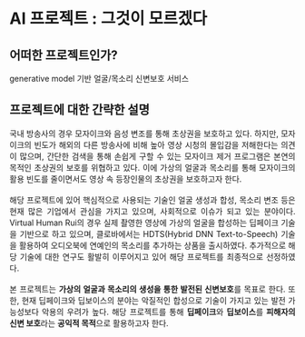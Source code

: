 # AI 프로젝트 : 그것이 모르겠다

## 어떠한 프로젝트인가?
generative model 기반 얼굴/목소리 신변보호 서비스

## 프로젝트에 대한 간략한 설명
<div align="justify">국내 방송사의 경우 모자이크와 음성 변조를 통해 초상권을 보호하고 있다. 하지만, 모자이크의 빈도가 해외의 다른 방송사에 비해 높아 영상 시청의 몰입감을 
저해한다는 의견이 많으며, 간단한 검색을 통해 손쉽게 구할 수 있는 모자이크 제거 프로그램은 본연의 목적인 초상권의 보호를 위협하고 있다. 이에 가상의 얼굴과 목소리를 통해 모자이크의 
활용 빈도를 줄이면서도 영상 속 등장인물의 초상권을 보호하고자 한다. </div>
<br>
<div align="justify">해당 프로젝트에 있어 핵심적으로 사용되는 기술인 얼굴 생성과 합성, 목소리 변조 등은 현재 많은 기업에서 관심을 가지고 있으며, 사회적으로 이슈가 되고 있는 분야이다. 
Virtual Human Rui의 경우 실제 촬영한 영상에 가상의 얼굴을 합성하는 딥페이크 기술을 기반으로 하고 있으며, 클로바에서는 HDTS(Hybrid DNN Text-to-Speech) 기술을 활용하여 오디오북에 
연예인의 목소리를 추가하는 상품을 출시하였다. 추가적으로 해당 기술에 대한 연구도 활발히 이루어지고 있어 해당 프로젝트를 최종적으로 선정하였다.</div>
<br>
<div align="justify">본 프로젝트는 <strong>가상의 얼굴과 목소리의 생성을 통한 발전된 신변보호</strong>를 목표로 한다. 또한, 현재 딥페이크와 딥보이스의 분야는 악질적인 합성으로 기술이 가지고 있는 
발전 가능성보다 악용의 우려가 높다. 해당 프로젝트를 통해 <strong>딥페이크</strong>와 <strong>딥보이스</strong>를 <strong>피해자의 신변 보호</strong>라는 <strong>공익적 목적</strong>으로 활용하고자 한다.</div>


